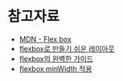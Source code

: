 # 참고자료

- [MDN - Flex box](https://developer.mozilla.org/ko/docs/Learn/CSS/CSS_layout/Flexbox)
- [flexbox로 만들기 쉬운 레이아웃](https://d2.naver.com/helloworld/8540176)
- [flexbox의 완벽한 가이드](https://css-tricks.com/snippets/css/a-guide-to-flexbox/)
- [flexbox minWidth 적용](https://heewon26.tistory.com/298#recentComments)